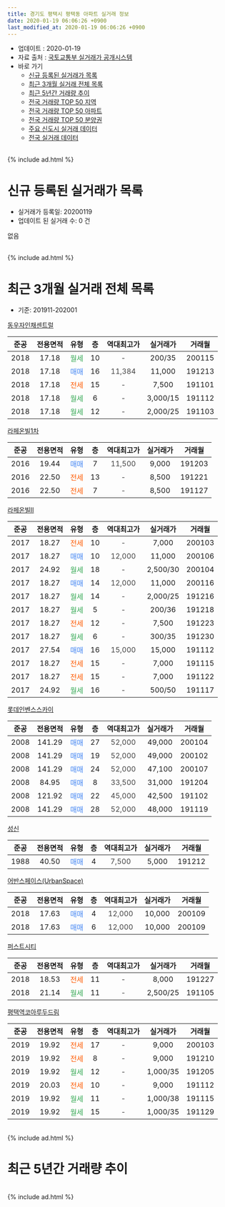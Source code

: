 ```yaml
---
title: 경기도 평택시 평택동 아파트 실거래 정보
date: 2020-01-19 06:06:26 +0900
last_modified_at: 2020-01-19 06:06:26 +0900
---
```


* 업데이트 : 2020-01-19
* 자료 출처 : [국토교통부 실거래가 공개시스템](http://rt.molit.go.kr)
* 바로 가기
    * [신규 등록된 실거래가 목록](#신규-등록된-실거래가-목록)
    * [최근 3개월 실거래 전체 목록](#최근-3개월-실거래-전체-목록)
    * [최근 5년간 거래량 추이](#최근-5년간-거래량-추이)
    * [전국 거래량 TOP 50 지역](https://apt-info.github.io/apt-trade-info/최근-3개월-전국에서-가장-거래가-많이-발생한-지역)
    * [전국 거래량 TOP 50 아파트](https://apt-info.github.io/apt-trade-info/최근-3개월-전국에서-가장-거래가-많이-발생한-아파트)
    * [전국 거래량 TOP 50 분양권](https://apt-info.github.io/apt-trade-info/최근-3개월-전국에서-가장-거래가-많이-발생한-분양권)
    * [주요 신도시 실거래 데이터](https://apt-info.github.io/apt-trade-info/주요-신도시)
    * [전국 실거래 데이터](https://apt-info.github.io/apt-trade-info/전국)
<br>
{% include ad.html %}
<br>

# 신규 등록된 실거래가 목록
* 실거래가 등록일: 20200119
* 업데이트 된 실거래 수: 0 건

없음

<br>
{% include ad.html %}
<br>

# 최근 3개월 실거래 전체 목록
* 기준: 201911-202001


[동우자인채센트럴](https://search.naver.com/search.naver?query=%EA%B2%BD%EA%B8%B0%EB%8F%84+%ED%8F%89%ED%83%9D%EC%8B%9C+%ED%8F%89%ED%83%9D%EB%8F%99+%EB%8F%99%EC%9A%B0%EC%9E%90%EC%9D%B8%EC%B1%84%EC%84%BC%ED%8A%B8%EB%9F%B4)

|준공|전용면적|유형|층|역대최고가|실거래가|거래월|
|:---:|:---:|:---:|:---:|:---:|:---:|:---:|
|2018|17.18|<span style="color:#34a853">월세</span>|10|<span style="color:#444444">-</span>|200/35|200115|
|2018|17.18|<span style="color:#4285f3">매매</span>|16|<span style="color:#444444">11,384</span>|11,000|191213|
|2018|17.18|<span style="color:#ff5a00">전세</span>|15|<span style="color:#444444">-</span>|7,500|191101|
|2018|17.18|<span style="color:#34a853">월세</span>|6|<span style="color:#444444">-</span>|3,000/15|191112|
|2018|17.18|<span style="color:#34a853">월세</span>|12|<span style="color:#444444">-</span>|2,000/25|191103|

[라페온빌1차](https://search.naver.com/search.naver?query=%EA%B2%BD%EA%B8%B0%EB%8F%84+%ED%8F%89%ED%83%9D%EC%8B%9C+%ED%8F%89%ED%83%9D%EB%8F%99+%EB%9D%BC%ED%8E%98%EC%98%A8%EB%B9%8C1%EC%B0%A8)

|준공|전용면적|유형|층|역대최고가|실거래가|거래월|
|:---:|:---:|:---:|:---:|:---:|:---:|:---:|
|2016|19.44|<span style="color:#4285f3">매매</span>|7|<span style="color:#444444">11,500</span>|9,000|191203|
|2016|22.50|<span style="color:#ff5a00">전세</span>|13|<span style="color:#444444">-</span>|8,500|191221|
|2016|22.50|<span style="color:#ff5a00">전세</span>|7|<span style="color:#444444">-</span>|8,500|191127|

[라페온빌II](https://search.naver.com/search.naver?query=%EA%B2%BD%EA%B8%B0%EB%8F%84+%ED%8F%89%ED%83%9D%EC%8B%9C+%ED%8F%89%ED%83%9D%EB%8F%99+%EB%9D%BC%ED%8E%98%EC%98%A8%EB%B9%8CII)

|준공|전용면적|유형|층|역대최고가|실거래가|거래월|
|:---:|:---:|:---:|:---:|:---:|:---:|:---:|
|2017|18.27|<span style="color:#ff5a00">전세</span>|10|<span style="color:#444444">-</span>|7,000|200103|
|2017|18.27|<span style="color:#4285f3">매매</span>|10|<span style="color:#444444">12,000</span>|11,000|200106|
|2017|24.92|<span style="color:#34a853">월세</span>|18|<span style="color:#444444">-</span>|2,500/30|200104|
|2017|18.27|<span style="color:#4285f3">매매</span>|14|<span style="color:#444444">12,000</span>|11,000|200116|
|2017|18.27|<span style="color:#34a853">월세</span>|14|<span style="color:#444444">-</span>|2,000/25|191216|
|2017|18.27|<span style="color:#34a853">월세</span>|5|<span style="color:#444444">-</span>|200/36|191218|
|2017|18.27|<span style="color:#ff5a00">전세</span>|12|<span style="color:#444444">-</span>|7,500|191223|
|2017|18.27|<span style="color:#34a853">월세</span>|6|<span style="color:#444444">-</span>|300/35|191230|
|2017|27.54|<span style="color:#4285f3">매매</span>|16|<span style="color:#444444">15,000</span>|15,000|191112|
|2017|18.27|<span style="color:#ff5a00">전세</span>|15|<span style="color:#444444">-</span>|7,000|191115|
|2017|18.27|<span style="color:#ff5a00">전세</span>|15|<span style="color:#444444">-</span>|7,000|191122|
|2017|24.92|<span style="color:#34a853">월세</span>|16|<span style="color:#444444">-</span>|500/50|191117|

[롯데인벤스스카이](https://search.naver.com/search.naver?query=%EA%B2%BD%EA%B8%B0%EB%8F%84+%ED%8F%89%ED%83%9D%EC%8B%9C+%ED%8F%89%ED%83%9D%EB%8F%99+%EB%A1%AF%EB%8D%B0%EC%9D%B8%EB%B2%A4%EC%8A%A4%EC%8A%A4%EC%B9%B4%EC%9D%B4)

|준공|전용면적|유형|층|역대최고가|실거래가|거래월|
|:---:|:---:|:---:|:---:|:---:|:---:|:---:|
|2008|141.29|<span style="color:#4285f3">매매</span>|27|<span style="color:#444444">52,000</span>|49,000|200104|
|2008|141.29|<span style="color:#4285f3">매매</span>|19|<span style="color:#444444">52,000</span>|49,000|200102|
|2008|141.29|<span style="color:#4285f3">매매</span>|24|<span style="color:#444444">52,000</span>|47,100|200107|
|2008|84.95|<span style="color:#4285f3">매매</span>|8|<span style="color:#444444">33,500</span>|31,000|191204|
|2008|121.92|<span style="color:#4285f3">매매</span>|22|<span style="color:#444444">45,000</span>|42,500|191102|
|2008|141.29|<span style="color:#4285f3">매매</span>|28|<span style="color:#444444">52,000</span>|48,000|191119|

[성신](https://search.naver.com/search.naver?query=%EA%B2%BD%EA%B8%B0%EB%8F%84+%ED%8F%89%ED%83%9D%EC%8B%9C+%ED%8F%89%ED%83%9D%EB%8F%99+%EC%84%B1%EC%8B%A0)

|준공|전용면적|유형|층|역대최고가|실거래가|거래월|
|:---:|:---:|:---:|:---:|:---:|:---:|:---:|
|1988|40.50|<span style="color:#4285f3">매매</span>|4|<span style="color:#444444">7,500</span>|5,000|191212|

[어반스페이스(UrbanSpace)](https://search.naver.com/search.naver?query=%EA%B2%BD%EA%B8%B0%EB%8F%84+%ED%8F%89%ED%83%9D%EC%8B%9C+%ED%8F%89%ED%83%9D%EB%8F%99+%EC%96%B4%EB%B0%98%EC%8A%A4%ED%8E%98%EC%9D%B4%EC%8A%A4%28UrbanSpace%29)

|준공|전용면적|유형|층|역대최고가|실거래가|거래월|
|:---:|:---:|:---:|:---:|:---:|:---:|:---:|
|2018|17.63|<span style="color:#4285f3">매매</span>|4|<span style="color:#444444">12,000</span>|10,000|200109|
|2018|17.63|<span style="color:#4285f3">매매</span>|6|<span style="color:#444444">12,000</span>|10,000|200109|

[퍼스트시티](https://search.naver.com/search.naver?query=%EA%B2%BD%EA%B8%B0%EB%8F%84+%ED%8F%89%ED%83%9D%EC%8B%9C+%ED%8F%89%ED%83%9D%EB%8F%99+%ED%8D%BC%EC%8A%A4%ED%8A%B8%EC%8B%9C%ED%8B%B0)

|준공|전용면적|유형|층|역대최고가|실거래가|거래월|
|:---:|:---:|:---:|:---:|:---:|:---:|:---:|
|2018|18.53|<span style="color:#ff5a00">전세</span>|11|<span style="color:#444444">-</span>|8,000|191227|
|2018|21.14|<span style="color:#34a853">월세</span>|11|<span style="color:#444444">-</span>|2,500/25|191105|

[평택역코아루두드림](https://search.naver.com/search.naver?query=%EA%B2%BD%EA%B8%B0%EB%8F%84+%ED%8F%89%ED%83%9D%EC%8B%9C+%ED%8F%89%ED%83%9D%EB%8F%99+%ED%8F%89%ED%83%9D%EC%97%AD%EC%BD%94%EC%95%84%EB%A3%A8%EB%91%90%EB%93%9C%EB%A6%BC)

|준공|전용면적|유형|층|역대최고가|실거래가|거래월|
|:---:|:---:|:---:|:---:|:---:|:---:|:---:|
|2019|19.92|<span style="color:#ff5a00">전세</span>|17|<span style="color:#444444">-</span>|9,000|200103|
|2019|19.92|<span style="color:#ff5a00">전세</span>|8|<span style="color:#444444">-</span>|9,000|191210|
|2019|19.92|<span style="color:#34a853">월세</span>|12|<span style="color:#444444">-</span>|1,000/35|191205|
|2019|20.03|<span style="color:#ff5a00">전세</span>|10|<span style="color:#444444">-</span>|9,000|191112|
|2019|19.92|<span style="color:#34a853">월세</span>|11|<span style="color:#444444">-</span>|1,000/38|191115|
|2019|19.92|<span style="color:#34a853">월세</span>|15|<span style="color:#444444">-</span>|1,000/35|191129|


<br>
{% include ad.html %}
<br>

# 최근 5년간 거래량 추이


<div style="width:100%;">
    <canvas id="deal_progress" height="200"></canvas>
</div>

<script>
new Chart(document.getElementById("deal_progress"), {
    type: 'line',
    data: {
        labels: ['201501','201502','201503','201504','201505','201506','201507','201508','201509','201510','201511','201512','201601','201602','201603','201604','201605','201606','201607','201608','201609','201610','201611','201612','201701','201702','201703','201704','201705','201706','201707','201708','201709','201710','201711','201712','201801','201802','201803','201804','201805','201806','201807','201808','201809','201810','201811','201812','201901','201902','201903','201904','201905','201906','201907','201908','201909','201910','201911','201912','202001'],
        datasets: [{
            label: '매매',
            pointRadius: 1,
            data: [4, 6, 3, 6, 7, 6, 4, 3, 8, 6, 2, 1, 3, 0, 2, 5, 4, 3, 4, 3, 3, 4, 1, 4, 0, 2, 4, 2, 3, 4, 3, 3, 3, 3, 7, 2, 1, 2, 2, 0, 7, 7, 11, 5, 2, 3, 2, 4, 1, 1, 3, 7, 2, 4, 2, 4, 3, 6, 3, 4, 7],
            borderColor: "rgba(255, 201, 14, 1)",
            backgroundColor: "rgba(255, 201, 14, 0.5)",
            fill: false,
            lineTension: 0
        },{
            label: '전월세',
            pointRadius: 1,
            data: [4, 5, 0, 0, 3, 0, 4, 4, 3, 3, 1, 1, 4, 2, 0, 0, 1, 0, 3, 1, 2, 3, 1, 3, 5, 9, 3, 2, 5, 3, 2, 3, 15, 22, 9, 3, 7, 13, 1, 4, 5, 8, 13, 12, 15, 21, 13, 17, 18, 17, 14, 5, 12, 15, 16, 17, 15, 14, 11, 8, 4],
            borderColor: "rgba(0, 141, 185, 1)",
            backgroundColor: "rgba(0, 141, 185, 0.5)",
            fill: false,
            lineTension: 0
        }
        ]
    },
    options: {
        responsive: true,
        title: {
            display: false
        },
        tooltips: {
            mode: 'index',
            intersect: false
        },
        hover: {
            mode: 'nearest',
            intersect: true
        },
        scales: {
            xAxes: [{
                display: true,
                scaleLabel: {
                    display: true,
                    labelString: '년/월'
                }
            }],
            yAxes: [{
                display: true,
                ticks: {
                    suggestedMin: 0,
                },
                scaleLabel: {
                    display: true,
                    labelString: '실거래 수'
                }
            }]
        }
    }
});

</script>


<br>
{% include ad.html %}
<br>

